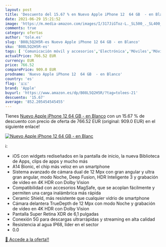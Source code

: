 ```yaml
---
layout: post
title: 'Descuento del 15.67 % en Nuevo Apple iPhone 12  64 GB  - en Blanc'
date: 2021-06-29 15:21:52
image: 'https://m.media-amazon.com/images/I/317JiGToz-L._SL500_._SL400_.jpg'
comments: true
category: ofertas
author: 'tole.es'
slug: 'B08L5Q2H5R-es Nuevo Apple iPhone 12 64 GB - en Blanco'
sku: 'B08L5Q2H5R-es'
tags: [ 'Comunicación móvil y accesorios','Electrónica','Móviles','Móviles y smartphones libres','apple','iphone', ]
actualPrice: 766.52 EUR
currency: EUR
price: 766.52
comparePrice: 909.0 EUR
prodname: 'Nuevo Apple iPhone 12  64 GB  - en Blanco'
country: 'es'
flag: '🇪🇸'
brand: 'Apple'
buyurl: 'https://www.amazon.es/dp/B08L5Q2H5R/?tag=tolees-21'
descuento: '15.67'
average: '852.205454545455'
---
```


Tienes [Nuevo Apple iPhone 12  64 GB  - en Blanco](https://www.amazon.es/dp/B08L5Q2H5R/?tag=tolees-21) con un 15.67 % de descuento con precio de oferta de 766.52 EUR (original: 909.0 EUR) en el siguiente enlace!

[![Nuevo Apple iPhone 12  64 GB  - en Blanc](https://m.media-amazon.com/images/I/317JiGToz-L._SL500_._SL400_.jpg)](https://www.amazon.es/dp/B08L5Q2H5R/?tag=tolees-21)

ℹ️:

- iOS con widgets rediseñados en la pantalla de inicio, la nueva Biblioteca de Apps, clips de apps y mucho más
- A14 Bionic, el chip más veloz en un smartphone
- Sistema avanzado de cámara dual de 12 Mpx con gran angular y ultra gran angular, modo Noche, Deep Fusion, HDR Inteligente 3 y grabación de vídeo en 4K HDR con Dolby Vision
- Compatibilidad con accesorios MagSafe, que se acoplan fácilmente y permiten una carga inalámbrica más rápida
- Ceramic Shield, más resistente que cualquier vidrio de smartphone
- Cámara delantera TrueDepth de 12 Mpx con modo Noche y grabación de vídeo en 4K HDR con Dolby Vision
- Pantalla Super Retina XDR de 6,1 pulgadas
- Conexión 5G para descargas ultrarrápidas y streaming en alta calidad
- Resistencia al agua IP68, líder en el sector
- 0.0

[🛒 Accede a la oferta!!](https://www.amazon.es/dp/B08L5Q2H5R/?tag=tolees-21)
